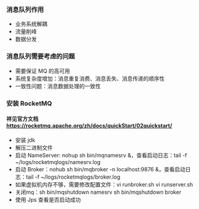 ### 消息队列作用
- 业务系统解耦
- 流量削峰
- 数据分发

### 消息队列需要考虑的问题
- 需要保证 MQ 的高可用
- 系统复杂度增加：消息重复消费、消息丢失、消息传递的顺序性
- 一致性问题：消息数据处理的一致性

### 安装 RocketMQ
#### 祥见官方文档 https://rocketmq.apache.org/zh/docs/quickStart/02quickstart/
- 安装 jdk
- 解压二进制文件
- 启动 NameServer: nohup sh bin/mqnamesrv &，查看启动日志：tail -f ~/logs/rocketmqlogs/namesrv.log
- 启动 Broker：nohub sh bin/mqbroker -n localhost:9876 &，查看启动日志：tail -f ~/logs/rocketmqlogs/broker.log
- 如果虚拟机内存不够，需要修改配置文件：vi runbroker.sh  vi runserver.sh
- 关闭mq：sh bin/mqshutdown namesrv  sh bin/mqshutdown broker
- 使用 Jps 查看是否启动成功